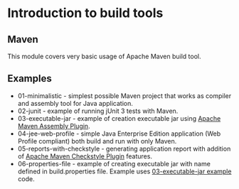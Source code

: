# Introduction to build tools #

## Maven ##

This module covers very basic usage of Apache Maven build tool.

## Examples ##

* 01-minimalistic - simplest possible Maven project that works as compiler and assembly tool for Java application.
* 02-junit - example of running jUnit 3 tests with Maven.
* 03-executable-jar - example of creation executable jar using [Apache Maven Assembly Plugin](http://maven.apache.org/plugins/maven-assembly-plugin/).
* 04-jee-web-profile - simple Java Enterprise Edition application (Web Profile compliant) both build and run with only Maven.
* 05-reports-with-checkstyle - generating application report with addition of [Apache Maven Checkstyle Plugin](http://maven.apache.org/plugins/maven-checkstyle-plugin/) features.
* 06-properties-file - example of creating executable jar with name defined in build.properties file. Example uses [03-executable-jar example](03-executable-jar) code.